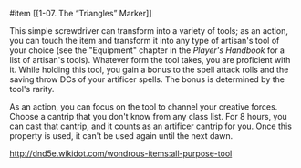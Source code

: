 #item [[1-07. The “Triangles” Marker]]

This simple screwdriver can transform into a variety of tools; as an action, you can touch the item and transform it into any type of artisan's tool of your choice (see the "Equipment" chapter in the *Player's Handbook* for a list of artisan's tools). Whatever form the tool takes, you are proficient with it. While holding this tool, you gain a bonus to the spell attack rolls and the saving throw DCs of your artificer spells. The bonus is determined by the tool's rarity.

As an action, you can focus on the tool to channel your creative forces. Choose a cantrip that you don't know from any class list. For 8 hours, you can cast that cantrip, and it counts as an artificer cantrip for you. Once this property is used, it can't be used again until the next dawn.

http://dnd5e.wikidot.com/wondrous-items:all-purpose-tool